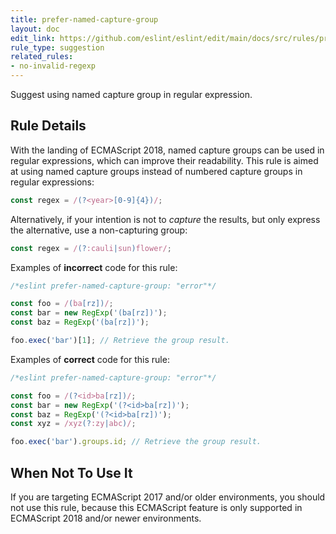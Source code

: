 ```yaml
---
title: prefer-named-capture-group
layout: doc
edit_link: https://github.com/eslint/eslint/edit/main/docs/src/rules/prefer-named-capture-group.md
rule_type: suggestion
related_rules:
- no-invalid-regexp
---
```


Suggest using named capture group in regular expression.

## Rule Details

With the landing of ECMAScript 2018, named capture groups can be used in regular expressions, which can improve their readability.
This rule is aimed at using named capture groups instead of numbered capture groups in regular expressions:

```js
const regex = /(?<year>[0-9]{4})/;
```

Alternatively, if your intention is not to _capture_ the results, but only express the alternative, use a non-capturing group:

```js
const regex = /(?:cauli|sun)flower/;
```

Examples of **incorrect** code for this rule:

```js
/*eslint prefer-named-capture-group: "error"*/

const foo = /(ba[rz])/;
const bar = new RegExp('(ba[rz])');
const baz = RegExp('(ba[rz])');

foo.exec('bar')[1]; // Retrieve the group result.
```

Examples of **correct** code for this rule:

```js
/*eslint prefer-named-capture-group: "error"*/

const foo = /(?<id>ba[rz])/;
const bar = new RegExp('(?<id>ba[rz])');
const baz = RegExp('(?<id>ba[rz])');
const xyz = /xyz(?:zy|abc)/;

foo.exec('bar').groups.id; // Retrieve the group result.
```

## When Not To Use It

If you are targeting ECMAScript 2017 and/or older environments, you should not use this rule, because this ECMAScript feature is only supported in ECMAScript 2018 and/or newer environments.
